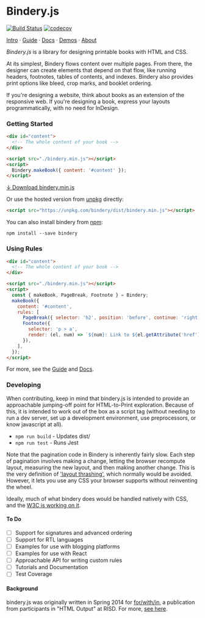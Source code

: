 # Bindery.js

[![Build Status](https://travis-ci.org/evnbr/bindery.svg?branch=master)](https://travis-ci.org/evnbr/bindery)
[![codecov](https://codecov.io/gh/evnbr/bindery/branch/master/graph/badge.svg)](https://codecov.io/gh/evnbr/bindery)

[Intro](https://evanbrooks.info/bindery/) ·
[Guide](https://evanbrooks.info/bindery/guide) ·
[Docs](https://evanbrooks.info/bindery/docs) ·
[Demos](https://evanbrooks.info/bindery/demos) ·
[About](https://evanbrooks.info/bindery/about)

*Bindery.js* is a library for designing printable books with HTML and CSS.

At its simplest, Bindery flows content over multiple pages. From there, the designer can create elements that depend on that flow, like running headers, footnotes, tables of contents, and indexes. Bindery also provides print options like bleed, crop marks, and booklet ordering.

If you're designing a website, think about books as an extension of the responsive web. If you're designing a book, express your layouts programmatically, with no need for InDesign.

### Getting Started

```html
<div id="content">
  <!-- The whole content of your book -->
</div>

<script src="./bindery.min.js"></script>
<script>
  Bindery.makeBook({ content: '#content' });
</script>
```

<a href="https://unpkg.com/bindery/dist/bindery.min.js" class="btn" download>
  ↓ Download bindery.min.js
</a>

Or use the hosted version from [unpkg](https://unpkg.com/) directly:

```html
<script src="https://unpkg.com/bindery/dist/bindery.min.js"></script>
```

You can also install bindery from [npm](https://www.npmjs.com/package/bindery):

```
npm install --save bindery
```

### Using Rules

```html
<div id="content">
  <!-- The whole content of your book -->
</div>

<script src="./bindery.min.js"></script>
<script>
  const { makeBook, PageBreak, Footnote } = Bindery;
  makeBook({
    content: '#content',
    rules: [
      PageBreak({ selector: 'h2', position: 'before', continue: 'right' }),
      Footnote({
        selector: 'p > a',
        render: (el, num) => `${num}: Link to ${el.getAttribute('href')}`;
      }),
    ],
  });
</script>
```

For more, see the [Guide](https://evanbrooks.info/bindery/guide) and [Docs](https://evanbrooks.info/bindery/docs).

### Developing

When contributing, keep in mind that bindery.js is intended to provide an approachable jumping-off point for HTML-to-Print exploration. Because of this, it is intended to work out of the box as a script tag (without needing to run a dev server, set up a development environment, use preprocessors, or know javascript at all).

- `npm run build` - Updates dist/
- `npm run test` - Runs Jest

Note that the pagination code in Bindery is inherently fairly slow. Each step of pagination involves
making a change, letting the browser recompute layout, measuring the
new layout, and then making another change.
This is the very definition of ['layout thrashing'](https://developers.google.com/web/fundamentals/performance/rendering/avoid-large-complex-layouts-and-layout-thrashing),
which normally would be avoided. However, it lets you use any CSS your browser supports without reinventing the wheel.

Ideally, much of what bindery does would be handled natively with CSS,
and the [W3C is working on it](https://drafts.csswg.org/css-page-3/).


#### To Do

- [ ] Support for signatures and advanced ordering
- [ ] Support for RTL languages
- [ ] Examples for use with blogging platforms
- [ ] Examples for use with React
- [ ] Approachable API for writing custom rules
- [ ] Tutorials and Documentation
- [ ] Test Coverage

#### Background

bindery.js was originally written in Spring 2014 for [for/with/in](http://htmloutput.risd.gd/),
a publication from participants in "HTML Output" at RISD. For more, [see here](http://evanbrooks.info/bindery/about).
